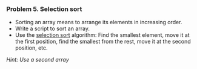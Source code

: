 ### Problem 5. Selection sort
*	Sorting an array means to arrange its elements in increasing order.
*	Write a script to sort an array.
*	Use the [selection sort](http://en.wikipedia.org/wiki/Selection_sort) algorithm: Find the smallest element, move it at the first position, find the smallest from the rest, move it at the second position, etc.

_Hint: Use a second array_

